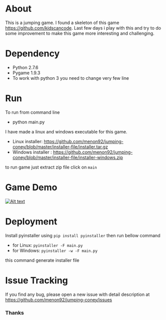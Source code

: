 # About
This is a jumping game. I found a skeleton of this game https://github.com/kidscancode. Last few days i play with this and try to do some improvement to make this game more interesting and challenging.

# Dependency
* Python 2.7.6
* Pygame 1.9.3
* To work with python 3 you need to change very few line 

# Run
To run from command line 
- python main.py

I have made a linux and windows executable for this game.

- Linux installer: https://github.com/menon92/jumping-coney/blob/master/installer-file/installer.tar.gz
- Windows installer : https://github.com/menon92/jumping-coney/blob/master/installer-file/installer-windows.zip

to run game just extract zip file click on `main` 

# Game Demo
[![Alt text](https://img.youtube.com/vi/6xjpBZVYWto/0.jpg)](https://www.youtube.com/embed/6xjpBZVYWto)

# Deployment
Install pyinstaller using  `pip install pyinstaller` then run bellow command

- for Linux: `pyinstaller -F main.py`
- for Windows:  `pyinstaller -w -F main.py`

this command generate installer file

# Issue Tracking
If you find any bug, please open a new issue with detail description at https://github.com/menon92/jumping-coney/issues

### Thanks

